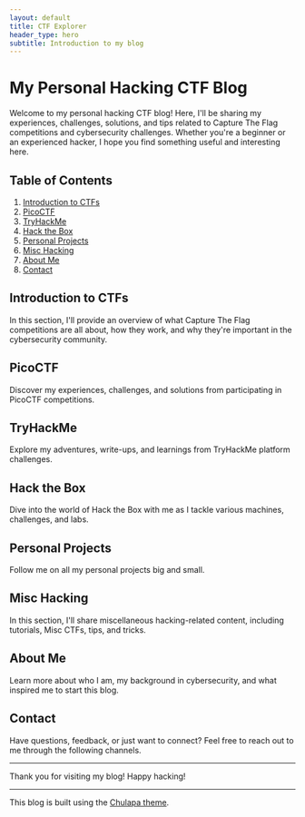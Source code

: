 ```yaml
---
layout: default
title: CTF Explorer
header_type: hero
subtitle: Introduction to my blog
---
```


# My Personal Hacking CTF Blog

Welcome to my personal hacking CTF blog! Here, I'll be sharing my experiences, challenges, solutions, and tips related to Capture The Flag competitions and cybersecurity challenges. Whether you're a beginner or an experienced hacker, I hope you find something useful and interesting here.

## Table of Contents

1. [Introduction to CTFs](#introduction-to-ctfs)
2. [PicoCTF](#picoctf)
3. [TryHackMe](#tryhackme)
4. [Hack the Box](#hack-the-box)
5. [Personal Projects](#personal-projects)
6. [Misc Hacking](#misc-hacking)
7. [About Me](#about-me)
8. [Contact](#contact)

## Introduction to CTFs

In this section, I'll provide an overview of what Capture The Flag competitions are all about, how they work, and why they're important in the cybersecurity community.

## PicoCTF

Discover my experiences, challenges, and solutions from participating in PicoCTF competitions.

## TryHackMe

Explore my adventures, write-ups, and learnings from TryHackMe platform challenges.

## Hack the Box

Dive into the world of Hack the Box with me as I tackle various machines, challenges, and labs.

## Personal Projects

Follow me on all my personal projects big and small.

## Misc Hacking

In this section, I'll share miscellaneous hacking-related content, including tutorials, Misc CTFs, tips, and tricks.

## About Me

Learn more about who I am, my background in cybersecurity, and what inspired me to start this blog.

## Contact

Have questions, feedback, or just want to connect? Feel free to reach out to me through the following channels.

---

Thank you for visiting my blog! Happy hacking!

---

This blog is built using the [Chulapa theme](https://github.com/dieghernan/chulapa).
